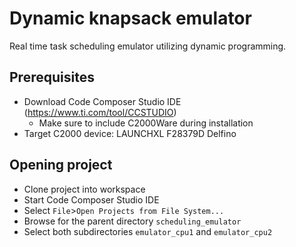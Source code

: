 # Dynamic knapsack emulator
Real time task scheduling emulator utilizing dynamic programming.

## Prerequisites

- Download Code Composer Studio IDE (https://www.ti.com/tool/CCSTUDIO)
    - Make sure to include C2000Ware during installation
- Target C2000 device: LAUNCHXL F28379D Delfino

## Opening project

- Clone project into workspace
- Start Code Composer Studio IDE
- Select `File`>`Open Projects from File System...`
- Browse for the parent directory `scheduling_emulator`
- Select both subdirectories `emulator_cpu1` and `emulator_cpu2`
